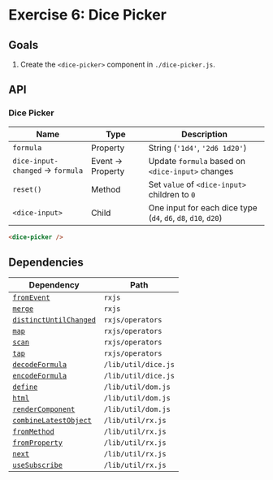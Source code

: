 # Exercise 6: Dice Picker

## Goals

1. Create the `<dice-picker>` component in `./dice-picker.js`.

## API

### Dice Picker

|Name|Type|Description|
|---|---|---|
|`formula`|Property|String (`'1d4'`, `'2d6 1d20'`)|
|`dice-input-changed` → `formula`|Event → Property|Update `formula` based on `<dice-input>` changes|
|`reset()`|Method|Set `value` of `<dice-input>` children to `0`|
|`<dice-input>`|Child|One input for each dice type (`d4`, `d6`, `d8`, `d10`, `d20`)|

```html
<dice-picker />
```

## Dependencies

|Dependency|Path|
|---|---|
|[`fromEvent`](https://rxjs-dev.firebaseapp.com/api/index/function/fromEvent)|`rxjs`|
|[`merge`](https://rxjs-dev.firebaseapp.com/api/index/function/merge)|`rxjs`|
|[`distinctUntilChanged`](https://rxjs-dev.firebaseapp.com/api/operators/distinctUntilChanged)|`rxjs/operators`|
|[`map`](https://rxjs-dev.firebaseapp.com/api/operators/map)|`rxjs/operators`|
|[`scan`](https://rxjs-dev.firebaseapp.com/api/operators/scan)|`rxjs/operators`|
|[`tap`](https://rxjs-dev.firebaseapp.com/api/operators/tap)|`rxjs/operators`|
|[`decodeFormula`](../../lib/util/README.md#decodeformula)|`/lib/util/dice.js`|
|[`encodeFormula`](../../lib/util/README.md#encodeformula)|`/lib/util/dice.js`|
|[`define`](../../lib/util/dom/README.md#define)|`/lib/util/dom.js`|
|[`html`](../../lib/util/dom/README.md#html)|`/lib/util/dom.js`|
|[`renderComponent`](../../lib/util/dom/README.md#rendercomponent)|`/lib/util/dom.js`|
|[`combineLatestObject`](../../lib/util/rx/README.md#combinelatestobject)|`/lib/util/rx.js`|
|[`fromMethod`](../../lib/util/rx/README.md#frommethod)|`/lib/util/rx.js`|
|[`fromProperty`](../../lib/util/rx/README.md#fromproperty)|`/lib/util/rx.js`|
|[`next`](../../lib/util/rx/README.md#next)|`/lib/util/rx.js`|
|[`useSubscribe`](../../lib/util/rx/README.md#usesubscribe)|`/lib/util/rx.js`|
